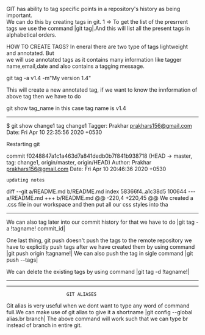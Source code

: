 GIT has ability to tag specific points in a repository's history as being important.<br/> We can do this by creating tags in git.
1 =>
To get the list of the presrrent tags we use the command |git tag|.And this will list all the present tags in alphabetical orders.

HOW TO CREATE TAGS?
In eneral there are two type of tags lightweight and annotated. But<br/> we will use annotated tags as it contains many information like tagger name,email,date and also contains a tagging message.

git tag -a v1.4 -m"My version 1.4"

This will create a new annotated tag, if we want to know the innformation of above tag then we have to do

git show tag_name
in this case tag name is v1.4

---

\$ git show change1
tag change1
Tagger: Prakhar <prakhars156@gmail.com>
Date: Fri Apr 10 22:35:56 2020 +0530

Restarting git

commit f0248847a1c1a463d7a841dedb0b7f841b938718 (HEAD -> master, tag: change1, origin/master, origin/HEAD)
Author: Prakhar <prakhars156@gmail.com>
Date: Fri Apr 10 20:46:36 2020 +0530

    updating notes

diff --git a/README.md b/README.md
index 58366f4..a1c38d5 100644
--- a/README.md
+++ b/README.md
@@ -220,4 +220,45 @@ We created a .css file in our workspace and then put all our css styles into tha

---

We can also tag later into our commit history
for that we have to do |git tag -a !tagname! commit_id|

One last thing, git push doesn't push the tags to the remote repository we have to explicitly push tags after we have created them by using command |git push origin !tagname!|
We can also push the tag in sigle command |git push --tags|

We can delete the existing tags by using command |git tag -d !tagname!|

---

---

                          GIT ALIASES

Git alias is very useful when we dont want to type any word of command full.We can make use of git alias to give it a shortname
|git config --global alias.br branch|
The above command will work such that we can type br instead of branch in entire git.

